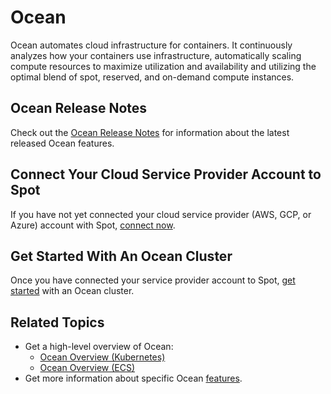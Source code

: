 # Ocean

Ocean automates cloud infrastructure for containers. It continuously analyzes how your containers use infrastructure, automatically scaling compute resources to maximize utilization and availability and utilizing the optimal blend of spot, reserved, and on-demand compute instances.

## Ocean Release Notes
Check out the [Ocean Release Notes](ocean/release-notes/) for information about the latest released Ocean features.

## Connect Your Cloud Service Provider Account to Spot

If you have not yet connected your cloud service provider (AWS, GCP, or Azure) account with Spot, [connect now](connect-your-cloud-provider/aws-account?id=connect-your-first-cloud-account-to-spot).

## Get Started With An Ocean Cluster

Once you have connected your service provider account to Spot, [get started](ocean/getting-started/) with an Ocean cluster.

## Related Topics

- Get a high-level overview of Ocean:
  - [Ocean Overview (Kubernetes)](ocean/overview-kubernetes)
  - [Ocean Overview (ECS)](ocean/overview-ecs)
- Get more information about specific Ocean [features](/ocean/features/).
